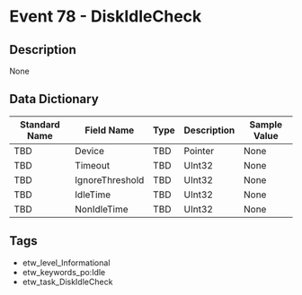 # Event 78 - DiskIdleCheck

## Description
None

## Data Dictionary
|Standard Name|Field Name|Type|Description|Sample Value|
|---|---|---|---|---|
|TBD|Device|TBD|Pointer|None|None|
|TBD|Timeout|TBD|UInt32|None|None|
|TBD|IgnoreThreshold|TBD|UInt32|None|None|
|TBD|IdleTime|TBD|UInt32|None|None|
|TBD|NonIdleTime|TBD|UInt32|None|None|

## Tags
* etw_level_Informational
* etw_keywords_po:Idle
* etw_task_DiskIdleCheck